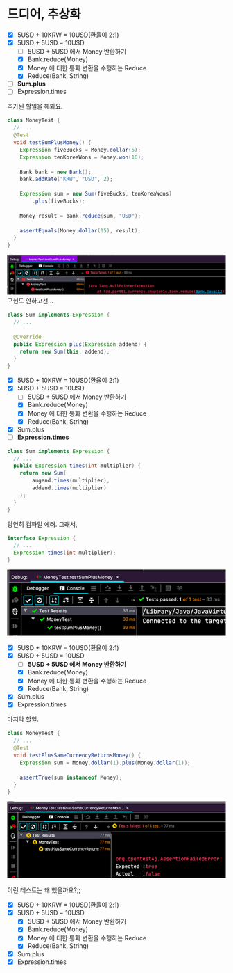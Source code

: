 # 드디어, 추상화
- [X] 5USD + 10KRW = 10USD(환율이 2:1)
- [X] 5USD + 5USD = 10USD  
  - [ ] 5USD + 5USD 에서 Money 반환하기  
  - [X] Bank.reduce(Money)
  - [X] Money 에 대한 통화 변환을 수행하는 Reduce
  - [X] Reduce(Bank, String)  
- [ ] **Sum.plus**   
- [ ] Expression.times

추가된 할일을 해봐요.
```java
class MoneyTest {
  // ...
  @Test
  void testSumPlusMoney() {
    Expression fiveBucks = Money.dollar(5);
    Expression tenKoreaWons = Money.won(10);
    
    Bank bank = new Bank();
    bank.addRate("KRW", "USD", 2);
    
    Expression sum = new Sum(fiveBucks, tenKoreaWons)
        .plus(fiveBucks);
    
    Money result = bank.reduce(sum, "USD");
    
    assertEquals(Money.dollar(15), result);
  }
}
```
![](IMG001.png)  
구현도 안하고선...
```java
class Sum implements Expression {
  // ...

  @Override
  public Expression plus(Expression addend) {
    return new Sum(this, addend);
  }
}
```

- [X] 5USD + 10KRW = 10USD(환율이 2:1)
- [X] 5USD + 5USD = 10USD  
  - [ ] 5USD + 5USD 에서 Money 반환하기  
  - [X] Bank.reduce(Money)
  - [X] Money 에 대한 통화 변환을 수행하는 Reduce
  - [X] Reduce(Bank, String)  
- [X] Sum.plus
- [ ] **Expression.times**

```java
class Sum implements Expression {
  // ...
  public Expression times(int multiplier) {
    return new Sum(
        augend.times(multiplier),
        addend.times(multiplier)
    );
  }
}
```
당연히 컴파일 에러. 그래서,
```java
interface Expression {
  // ...
  Expression times(int multiplier);
}
```
![](IMG002.png)  

- [X] 5USD + 10KRW = 10USD(환율이 2:1)
- [X] 5USD + 5USD = 10USD  
  - [ ] **5USD + 5USD 에서 Money 반환하기**  
  - [X] Bank.reduce(Money)
  - [X] Money 에 대한 통화 변환을 수행하는 Reduce
  - [X] Reduce(Bank, String)  
- [X] Sum.plus
- [X] Expression.times

마지막 할일.
```java
class MoneyTest {
  // ...
  @Test
  void testPlusSameCurrencyReturnsMoney() {
    Expression sum = Money.dollar(1).plus(Money.dollar(1));
    
    assertTrue(sum instanceof Money);
  }
}
```
![](IMG003.png)  

이런 테스트는 왜 했을까요?;;
- [X] 5USD + 10KRW = 10USD(환율이 2:1)
- [X] 5USD + 5USD = 10USD  
  - [X] 5USD + 5USD 에서 Money 반환하기  
  - [X] Bank.reduce(Money)
  - [X] Money 에 대한 통화 변환을 수행하는 Reduce
  - [X] Reduce(Bank, String)  
- [X] Sum.plus
- [X] Expression.times
